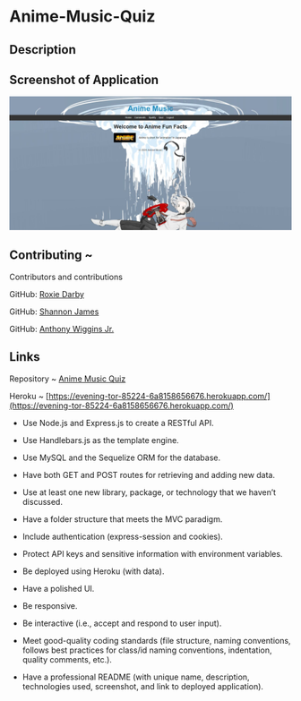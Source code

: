 # Anime-Music-Quiz

## Description

## Screenshot of Application

![screenshot](/public/images/README.screenshot.png)

## Contributing ~

Contributors and contributions

GitHub:
[Roxie Darby](https://github.com/RoxD90)

GitHub:
[Shannon James](https://github.com/Shanbeezy)

GitHub:
[Anthony Wiggins Jr.](https://github.com/awigginsjr)

## Links

Repository ~ [Anime Music Quiz](https://github.com/Shanbeezy/anime-music-quiz.git)

Heroku ~ [https://evening-tor-85224-6a8158656676.herokuapp.com/](https://evening-tor-85224-6a8158656676.herokuapp.com/)

- Use Node.js and Express.js to create a RESTful API.

- Use Handlebars.js as the template engine.

- Use MySQL and the Sequelize ORM for the database.

- Have both GET and POST routes for retrieving and adding new data.

- Use at least one new library, package, or technology that we haven’t discussed.

- Have a folder structure that meets the MVC paradigm.

- Include authentication (express-session and cookies).

- Protect API keys and sensitive information with environment variables.

- Be deployed using Heroku (with data).

- Have a polished UI.

- Be responsive.

- Be interactive (i.e., accept and respond to user input).

- Meet good-quality coding standards (file structure, naming conventions, follows best practices for class/id naming conventions, indentation, quality comments, etc.).

- Have a professional README (with unique name, description, technologies used, screenshot, and link to deployed application).

